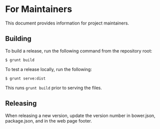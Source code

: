 For Maintainers
===============

This document provides information for project maintainers.


Building
--------

To build a release, run the following command from the repository root:

    $ grunt build

To test a release locally, run the following:

    $ grunt serve:dist

This runs `grunt build` prior to serving the files.


Releasing
---------

When releasing a new version, update the version number in
bower.json, package.json, and in the web page footer.
